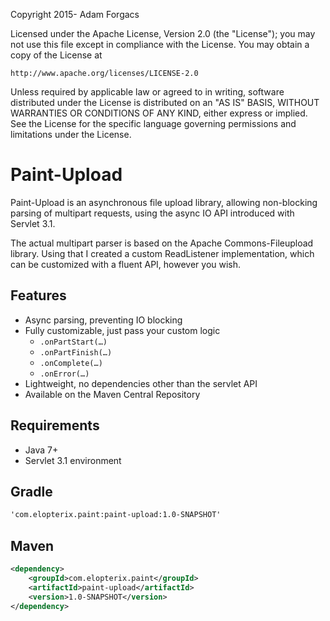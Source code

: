   Copyright 2015- Adam Forgacs
  
  Licensed under the Apache License, Version 2.0 (the "License");
  you may not use this file except in compliance with the License.
  You may obtain a copy of the License at
  
    http://www.apache.org/licenses/LICENSE-2.0
  
  Unless required by applicable law or agreed to in writing, software
  distributed under the License is distributed on an "AS IS" BASIS,
  WITHOUT WARRANTIES OR CONDITIONS OF ANY KIND, either express or implied.
  See the License for the specific language governing permissions and
  limitations under the License.

Paint-Upload
=========

Paint-Upload is an asynchronous file upload library, allowing non-blocking parsing of
multipart requests, using the async IO API introduced with Servlet 3.1.

The actual multipart parser is based on the Apache Commons-Fileupload library. Using
that I created a custom ReadListener implementation, which can be customized with a 
fluent API, however you wish.

Features
--------
* Async parsing, preventing IO blocking
* Fully customizable, just pass your custom logic
  * ```.onPartStart(…)```
  * ```.onPartFinish(…)```
  * ```.onComplete(…)```
  * ```.onError(…)```
* Lightweight, no dependencies other than the servlet API
* Available on the Maven Central Repository

Requirements
--------
* Java 7+
* Servlet 3.1 environment

Gradle
-----
```xml
'com.elopterix.paint:paint-upload:1.0-SNAPSHOT'
```
Maven
-----
```xml
<dependency>
    <groupId>com.elopterix.paint</groupId>
    <artifactId>paint-upload</artifactId>
    <version>1.0-SNAPSHOT</version>
</dependency>
```